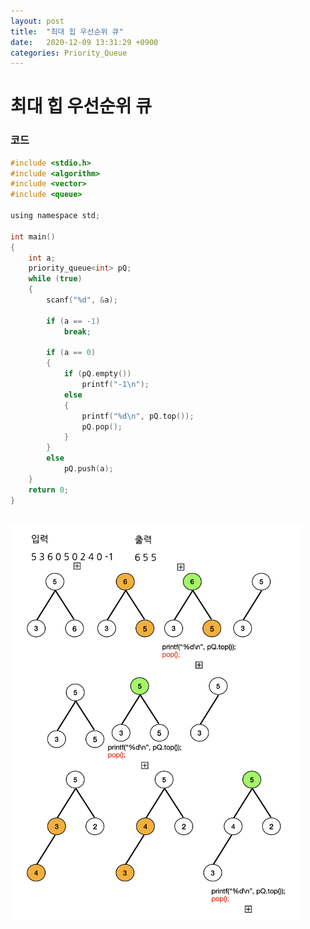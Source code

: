 ```yaml
---
layout: post
title:  "최대 힙 우선순위 큐"
date:   2020-12-09 13:31:29 +0900
categories: Priority_Queue
---
```

# 최대 힙 우선순위 큐

### 코드

```c
#include <stdio.h>
#include <algorithm>
#include <vector>
#include <queue>

using namespace std;

int main()
{
    int a;
    priority_queue<int> pQ;
    while (true)
    {
        scanf("%d", &a);

        if (a == -1)
            break;

        if (a == 0)
        {
            if (pQ.empty())
                printf("-1\n");
            else
            {
                printf("%d\n", pQ.top());
                pQ.pop();
            }
        }
        else
            pQ.push(a);
    }
    return 0;
}
```
<br/>
<img src="/public/img/73.png" style="zoom:62%;"  />
<br/>
